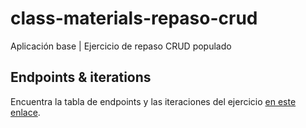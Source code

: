 # class-materials-repaso-crud

Aplicación base | Ejercicio de repaso CRUD populado

## Endpoints & iterations

Encuentra la tabla de endpoints y las iteraciones del ejercicio [en este enlace](https://docs.google.com/document/d/1xvGjBBJgs6ha5jSFdYNiKKwh7699G5oTihMwd3AVpWE/edit?usp=sharing).
